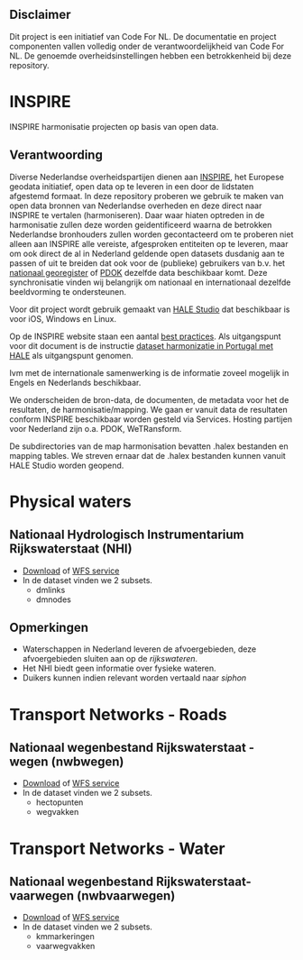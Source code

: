 ## Disclaimer

Dit project is een initiatief van Code For NL. De documentatie en project componenten vallen volledig onder de verantwoordelijkheid van Code For NL. De genoemde overheidsinstellingen hebben een betrokkenheid bij deze repository.

# INSPIRE
INSPIRE harmonisatie projecten op basis van open data.

## Verantwoording

Diverse Nederlandse overheidspartijen dienen aan [INSPIRE](http://inspire.ec.europa.eu/), het Europese geodata initiatief, open data op te leveren in een door de lidstaten afgestemd formaat. In deze repository proberen we gebruik te maken van open data bronnen van Nederlandse overheden en deze direct naar INSPIRE te vertalen (harmoniseren). Daar waar hiaten optreden in de harmonisatie zullen deze worden geidentificeerd waarna de betrokken Nederlandse bronhouders zullen worden gecontacteerd om te proberen niet alleen aan INSPIRE alle vereiste, afgesproken entiteiten op te leveren, maar om ook direct de al in Nederland geldende open datasets dusdanig aan te passen of uit te breiden dat ook voor de (publieke) gebruikers van b.v. het [nationaal georegister](http://www.nationaalgeoregister.nl) of [PDOK](https://www.pdok.nl/) dezelfde data beschikbaar komt. Deze synchronisatie vinden wij belangrijk om nationaal en internationaal dezelfde beeldvorming te ondersteunen.

Voor dit project wordt gebruik gemaakt van [HALE Studio](https://www.wetransform.to/downloads/) dat beschikbaar is voor iOS, Windows en Linux.

Op de INSPIRE website staan een aantal [best practices](https://inspire-reference.jrc.ec.europa.eu/implementations). Als uitgangspunt voor dit document is de instructie [dataset harmonizatie in Portugal met HALE](https://inspire-reference.jrc.ec.europa.eu/implementations/land-cover-spatial-datasets-harmonization-portugal-using-hale) als uitgangspunt genomen.

Ivm met de internationale samenwerking is de informatie zoveel mogelijk in Engels en Nederlands beschikbaar.

We onderscheiden de bron-data, de documenten, de metadata voor het de resultaten, de harmonisatie/mapping. We gaan er vanuit data de resultaten conform INSPIRE beschikbaar worden gesteld via Services. Hosting partijen voor Nederland zijn o.a. PDOK, WeTRansform.   

De subdirectories van de map harmonisation bevatten .halex bestanden en mapping tables. We streven ernaar dat de .halex bestanden kunnen vanuit HALE Studio worden geopend.

# Physical waters

## Nationaal Hydrologisch Instrumentarium Rijkswaterstaat (NHI)
* [Download](http://geodata.nationaalgeoregister.nl/nhi/extract/nhi.zip) of [WFS service](https://geodata.nationaalgeoregister.nl/nhi/wfs)
* In de dataset vinden we 2 subsets.
  * dmlinks
  * dmnodes

## Opmerkingen
* Waterschappen in Nederland leveren de afvoergebieden, deze afvoergebieden sluiten aan op de _rijkswateren_.
* Het NHI biedt geen informatie over fysieke wateren.
* Duikers kunnen indien relevant worden vertaald naar _siphon_

# Transport Networks - Roads

## Nationaal wegenbestand Rijkswaterstaat - wegen (nwbwegen)
* [Download](http://geodata.nationaalgeoregister.nl/nwbwegen/extract/nwbwegen.zip) of [WFS service](https://geodata.nationaalgeoregister.nl/nwbwegen/wfs)
* In de dataset vinden we 2 subsets.
  * hectopunten
  * wegvakken

# Transport Networks - Water

## Nationaal wegenbestand Rijkswaterstaat- vaarwegen (nwbvaarwegen)
* [Download](http://geodata.nationaalgeoregister.nl/nwbvaarwegen/extract/nwbvaarwegen.zip) of [WFS service](https://geodata.nationaalgeoregister.nl/nwbvaarwegen/wfs)
* In de dataset vinden we 2 subsets.
  * kmmarkeringen
  * vaarwegvakken
